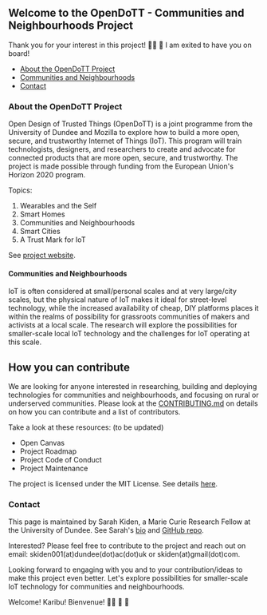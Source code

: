 ## Welcome to the OpenDoTT - Communities and Neighbourhoods Project
Thank you for your interest in this project!  👍🏾 🎊 I am exited to have you on board!

* [About the OpenDoTT Project](#about-the-opendott-project)
* [Communities and Neighbourhoods](#communities-and-neighbourhoods)
* [Contact](#contact)

### About the OpenDoTT Project
Open Design of Trusted Things (OpenDoTT) is a joint programme  from the University of Dundee and Mozilla to  explore how to build a more open, secure, and trustworthy Internet of Things (IoT). This program will train technologists, designers, and researchers to create and advocate for connected products that are more open, secure, and trustworthy. The project is made possible through funding from the European Union's Horizon 2020 program. 

Topics:
1. Wearables and the Self
2. Smart Homes
3. Communities and Neighbourhoods
4. Smart Cities
5. A Trust Mark for IoT

See [project website](https://opendott.org/).

#### Communities and Neighbourhoods
IoT is often considered at small/personal scales and at very large/city scales, but the physical nature of IoT makes it ideal for street-level technology, while the increased availability of cheap, DIY platforms places it within the realms of possibility for grassroots communities of makers and activists at a local scale. The research will explore the possibilities for smaller-scale local IoT technology and the challenges for IoT operating at this scale. 

## How you can contribute
We are looking for anyone interested in researching, building and deploying technologies for communities and neighbourhoods, and focusing on rural or underserved communities. Please look at the [CONTRIBUTING.md](https://github.com/MsKiden/OpenDoTT-communities/blob/master/CONTRIBUTING.md) on details on how you can contribute and a list of contributors. 

Take a look at these resources: (to be updated)
* Open Canvas
* Project Roadmap
* Project Code of Conduct
* Project Maintenance

The project is licensed under the MIT License. See details [here](https://github.com/MsKiden/OpenDoTT-communities/blob/master/LICENSE).

### Contact 
This page is maintained by Sarah Kiden, a Marie Curie Research Fellow at the University of Dundee. See Sarah's [bio](https://eskay.io/) and [GitHub repo](https://github.com/MsKiden).

Interested? Please feel free to contribute to the project and reach out on email: skiden001(at)dundee(dot)ac(dot)uk or skiden(at)gmail(dot)com.

Looking forward to engaging with you and to your contribution/ideas to make this project even better. Let's explore possibilities for smaller-scale IoT technology for communities and neighbourhoods. 

Welcome! 
Karibu!
Bienvenue!
👏🏾 🎉 🎊 
